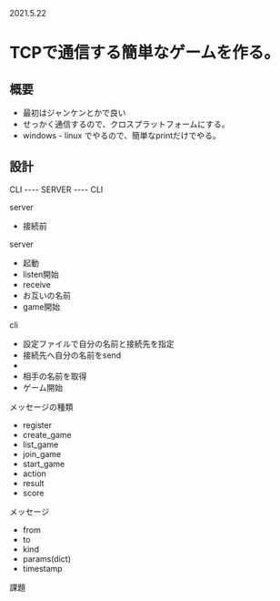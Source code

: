 2021.5.22

# TCPで通信する簡単なゲームを作る。

## 概要
- 最初はジャンケンとかで良い
- せっかく通信するので、クロスプラットフォームにする。
- windows - linux でやるので、簡単なprintだけでやる。


## 設計

CLI ---- SERVER  ---- CLI

server


- 接続前

server
- 起動
- listen開始
- receive
- お互いの名前
- game開始

cli
- 設定ファイルで自分の名前と接続先を指定
- 接続先へ自分の名前をsend
- 
- 相手の名前を取得
- ゲーム開始



メッセージの種類
- register
- create_game
- list_game
- join_game
- start_game
- action
- result
- score

メッセージ
- from
- to
- kind
- params(dict)
- timestamp


課題